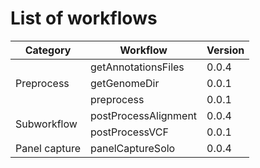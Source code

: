 # List of workflows

<table class="tg" style="width:100%">
	<thead>
		<tr>
			<th>Category</th>
			<th>Workflow</th>
			<th>Version</th>
		</tr>
	</thead>
	<tbody>
		<tr>
			<td rowspan="3">Preprocess</td>
			<td>getAnnotationsFiles</td>
			<td>0.0.4</td>
		</tr>
		<tr>
			<td>getGenomeDir</td>
			<td>0.0.1</td>
		</tr>
		<tr>
			<td>preprocess</td>
			<td>0.0.1</td>
		</tr>
		<tr>
			<td rowspan="2">Subworkflow</td>
			<td>postProcessAlignment</td>
			<td>0.0.4</td>
		</tr>
		<tr>
			<td>postProcessVCF</td>
			<td>0.0.1</td>
		</tr>
		<tr>
			<td rowspan="1">Panel capture</td>
			<td>panelCaptureSolo</td>
			<td>0.0.4</td>
		</tr>
	</tbody>
</table>

